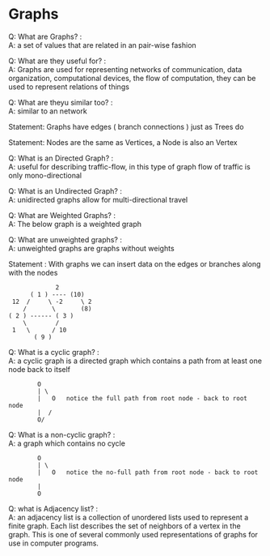 # Graphs

Q: What are Graphs? :   
A: a set of values that are related in an pair-wise fashion

Q: What are they useful for? :  
A: Graphs are used for representing networks of communication, 
    data organization, computational devices, the flow of computation, they can be used to represent relations of things

Q: What are theyu similar too? :    
A: similar to an network

Statement: Graphs have edges ( branch connections ) just as Trees do

Statement: Nodes are the same as Vertices, a Node is also an Vertex 
 
Q: What is an Directed Graph? :    
A: useful for describing traffic-flow, in this type of graph flow of traffic is
   only mono-directional

Q: What is an Undirected Graph? :     
A: unidirected graphs allow for multi-directional travel

Q: What are Weighted Graphs? :     
A: The below graph is a weighted graph

Q: What are unweighted graphs? :   
A: unweighted graphs are graphs without weights

Statement : With graphs we can insert data on the edges or branches along with the nodes

                 2  
          ( 1 ) ---- (10)       
     12  /     \ -2     \ 2
        /       \       (8)
    ( 2 ) ------ ( 3 )           
        \        /    
     1   \      / 10   
           ( 9 )          
                     
             

Q: What is a cyclic graph? :    
A: a cyclic graph is a directed graph which contains a path from at least one node back to itself

            O
            | \
            |   O   notice the full path from root node - back to root node
            |  /
            O/

Q: What is a non-cyclic graph? :    
A: a graph which contains no cycle

            O
            | \
            |   O   notice the no-full path from root node - back to root node
            |       
            O      

Q: what is Adjacency list? :    
A: an adjacency list is a collection of unordered lists used to represent a finite graph. Each list describes the set of neighbors of a vertex in the graph. This is one of several commonly used representations of graphs for use in computer programs.
   

    